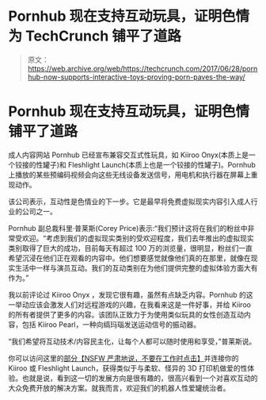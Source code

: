 # Pornhub 现在支持互动玩具，证明色情为 TechCrunch 铺平了道路

> 原文：<https://web.archive.org/web/https://techcrunch.com/2017/06/28/pornhub-now-supports-interactive-toys-proving-porn-paves-the-way/>

# Pornhub 现在支持互动玩具，证明色情铺平了道路

成人内容网站 Pornhub 已经宣布兼容交互式性玩具，如 Kiiroo Onyx(本质上是一个铰接的性罐子)和 Fleshlight Launch(本质上也是一个铰接的性罐子)。Pornhub 上播放的某些预编码视频会向这些无线设备发送信号，用电机和执行器在屏幕上重现动作。

该公司表示，互动性是色情业的下一步。它是最早将免费虚拟现实内容引入成人行业的公司之一。

Pornhub 副总裁科里·普莱斯(Corey Price)表示:“我们预计这将在我们的粉丝中非常受欢迎。“考虑到我们的虚拟现实类别的受欢迎程度，我们去年推出的虚拟现实类别取得了巨大的成功，目前每天有超过 100 万的浏览量，很明显，粉丝们一直希望沉浸在他们正在观看的内容中。他们想要感觉就像他们真的在那里，就像在现实生活中一样与演员互动。我们的互动类别在为他们提供完整的虚拟体验方面大有作为。”

我以前评论过 Kiiroo Onyx ，发现它很有趣，虽然有点缺乏内容。Pornhub 的这一举动应该会激发人们对远程游戏的兴趣，在我看来这是一件好事，并给 Kiiroo 的所有者提供了更多的内容。该团队正致力于为使用类似玩具的女性创造互动内容，包括 Kiiroo Pearl，一种向缟玛瑙发送运动信号的振动器。

“我们希望将互动技术/内容民主化，让每个人都可以随时使用和享受，”普莱斯说。

你可以访问这里的[部分【NSFW 严肃地说，不要在工作时点击】](https://web.archive.org/web/20221206185146/https://www.pornhub.com/interactive)并连接你的 Kiiroo 或 Fleshlight Launch，获得类似于与柔软、怪异的 3D 打印机做爱的性体验。也就是说，看到这一切的发展方向是很有趣的，很高兴看到一个对喜欢互动的大众免费开放的解决方案。就我而言，欢迎我们的机器人性爱罐统治者。